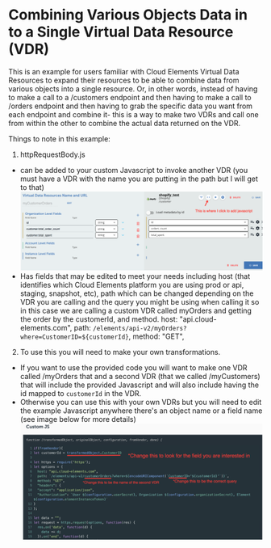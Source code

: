 # Combining Various Objects Data in to a Single Virtual Data Resource (VDR)
This is an example for users familiar with Cloud Elements Virtual Data Resources to expand their resources to be able to combine data from various objects into a single resource. Or, in other words, instead of having to make a call to a /customers endpoint and then having to make a call to /orders endpoint and then having to grab the specific data you want from each endpoint and combine it- this is a way to make two VDRs and call one from within the other to combine the actual data returned on the VDR.

Things to note in this example:
1. httpRequestBody.js
  * can be added to your custom Javascript to invoke another VDR (you must have a VDR with the name you are putting in the path but I will get to that)
![JavascriptField](javascriptField.png)
  * Has fields that may be edited to meet your needs including host (that identifies which Cloud Elements platform you are using prod or api, staging, snapshot, etc), path which can be changed depending on the VDR you are calling and the query you might be using when calling it so in this case we are calling a custom VDR called myOrders and getting the order by the customerId, and method.
      host: "api.cloud-elements.com",
      path: `/elements/api-v2/myOrders?where=CustomerID=${customerId}`,
      method: "GET",

2. To use this you will need to make your own transformations.
  * If you want to use the provided code you will want to make one VDR called /myOrders that and a second VDR (that we called /myCustomers) that will include the provided Javascript and will also include having the id mapped to `customerId` in the VDR.  
  * Otherwise you can use this with your own VDRs but you will need to edit the example Javascript anywhere there's an object name or a field name (see image below for more details)
  ![JavascriptField](ToChange.png)

